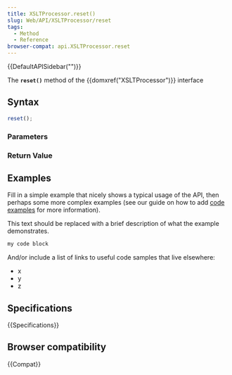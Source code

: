 ```yaml
---
title: XSLTProcessor.reset()
slug: Web/API/XSLTProcessor/reset
tags:
  - Method
  - Reference
browser-compat: api.XSLTProcessor.reset
---
```

{{DefaultAPISidebar("")}}

The **`reset()`** method of the {{domxref("XSLTProcessor")}} interface 

## Syntax

```js
reset();
```

### Parameters



### Return Value



## Examples

Fill in a simple example that nicely shows a typical usage of the API, then perhaps some more complex examples (see our guide on how to add [code examples](/en-US/docs/MDN/Contribute/Structures/Code_examples) for more information).

This text should be replaced with a brief description of what the example demonstrates.

```js
my code block
```

And/or include a list of links to useful code samples that live elsewhere:

*   x
*   y
*   z

## Specifications

{{Specifications}}

## Browser compatibility

{{Compat}}

